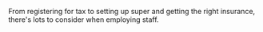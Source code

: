 From registering for tax to setting up super and getting the right insurance, there's lots to consider when employing staff.